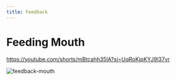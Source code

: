 ```yaml
---
title: Feedback
---
```


# Feeding Mouth

https://youtube.com/shorts/mBtcahh35lA?si=UqRoKjpKYJ9l37vr

![feedback-mouth](/res/img/design/feedback-mouth.avif)
